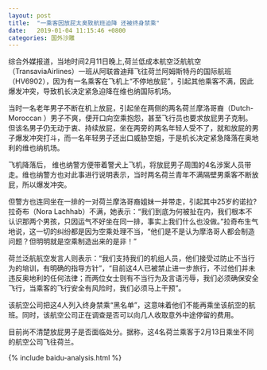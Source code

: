 ```yaml
---
layout: post
title:  "一乘客因放屁太臭致航班迫降 还被终身禁乘"
date:   2019-01-04 11:15:46 +0800
categories: 国外沙雕
---
```

综合外媒报道，当地时间2月11日晚上,荷兰低成本航空泛航航空（TransaviaAirlines）一班从阿联酋迪拜飞往荷兰阿姆斯特丹的国际航班（HV6902），因为有一名乘客在飞机上“不停地放屁”，引起其他乘客不满，因此爆发冲突，导致机长决定紧急迫降在维也纳国际机场。

当时一名老年男子不断在机上放屁，引起坐在两侧的两名荷兰摩洛哥裔（Dutch-Moroccan ）男子不爽，便开口向空乘抱怨，甚至飞行员也要求放屁男子克制。但该名男子仍无动于衷、持续放屁，坐在两旁的两名年轻人受不了，就和放屁的男子爆发冲突打斗，而一名年轻男子还出口威胁空姐，于是机长决定紧急降落在奥地利的维也纳机场。

飞机降落后， 维也纳警方便带着警犬上飞机，将放屁男子周围的4名涉案人员带走。维也纳警方也对此事进行说明表示，当时两名荷兰青年不满隔壁男乘客不断放屁，所以爆发冲突。

但警方也连同坐在一排的一对荷兰摩洛哥裔姐妹一并带走，引起其中25岁的诺拉?拉奇布（Nora Lachhab）不满，她表示：“我们到底为何被扯在内，我们根本不认识那两个男孩，只因运气不好坐在同一排，事实上我们什么也没做。”拉奇布生气地说，这一切的纠纷都是因为空乘处理不当，“他们是不是认为摩洛哥人都会制造问题？但明明就是空乘制造出来的是非！”

荷兰泛航航空发言人则表示：“我们支持我们的机组人员，他们接受过防止不当行为的培训，有明确的指导方针”，“目前这4人已被禁止进一步旅行，不过他们并未违反奥地利的任何法律；而两位女士则有不当行为及言语污辱，我们必须确保安全飞行，当乘客的飞行安全有风险时，我们必须马上干预”。

该航空公司把这4人列入终身禁乘“黑名单”，这意味着他们不能再乘坐该航空的航班。同时，该航空公司正在调查是否可以向几人收取意外中途停留的费用。

目前尚不清楚放屁男子是否面临处分。据称，这4名荷兰乘客于2月13日乘坐不同的航空公司飞往荷兰。

{% include baidu-analysis.html %}